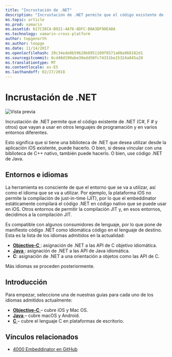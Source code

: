 ```yaml
---
title: "Incrustación de .NET"
description: "Incrustación de .NET permite que el código existente de .NET (C#, F # y otros) que vayan a usar en otros lenguajes de programación"
ms.topic: article
ms.prod: xamarin
ms.assetid: 617C38CA-B921-4A76-8DFC-B0A3DF90E48A
ms.technology: xamarin-cross-platform
author: topgenorth
ms.author: toopge
ms.date: 11/14/2017
ms.openlocfilehash: 29c34ede0b59620b8951109f8571a08a960182d1
ms.sourcegitcommit: 6cd40d190abe38edd50fc74331be15324a845a28
ms.translationtype: MT
ms.contentlocale: es-ES
ms.lasthandoff: 02/27/2018
---
```

# <a name="net-embedding"></a>Incrustación de .NET

![Vista previa](~/media/shared/preview.png)

Incrustación de .NET permite que el código existente de .NET (C#, F # y otros) que vayan a usar en otros lenguajes de programación y en varios entornos diferentes.

Esto significa que si tiene una biblioteca de .NET que desea utilizar desde la aplicación iOS existente, puede hacerlo.   O bien, si desea vincular con una biblioteca de C++ nativo, también puede hacerlo.   O bien, use código .NET de Java.

## <a name="environments-and-languages"></a>Entornos e idiomas

La herramienta es consciente de que el entorno que se va a utilizar, así como el idioma que se va a utilizar.   Por ejemplo, la plataforma iOS no permite la compilación de just-in-time (JIT), por lo que el embeddinator estáticamente compilará el código .NET en código nativo que se puede usar en iOS.  Otros entornos de permitir la compilación JIT y, en esos entornos, decidimos a la compilación JIT.

Es compatible con algunos consumidores de lenguaje, por lo que pone de manifiesto código .NET como idiomática código en el lenguaje de destino.   Esta es la lista de los idiomas admitidos en la actualidad:

- [**Objective-C** ](objective-c/index.md) : asignación de .NET a las API de C objetivo idiomática.
- [**Java** ](android/index.md) : asignación de .NET a las API de Java idiomática.
- **C**: asignación de .NET a una orientación a objetos como las API de C.

Más idiomas se proceden posteriormente.

## <a name="getting-started"></a>Introducción

Para empezar, seleccione una de nuestras guías para cada uno de los idiomas admitidos actualmente:

- [**Objective-C** ](get-started/objective-c/index.md) – cubre iOS y Mac OS.
- [**Java** ](get-started/java/index.md) – cubre macOS y Android.
- [**C** ](get-started/c.md) – cubre el lenguaje C en plataformas de escritorio.


## <a name="related-links"></a>Vínculos relacionados

- [4000 Embeddinator en GitHub](https://github.com/mono/Embeddinator-4000)
